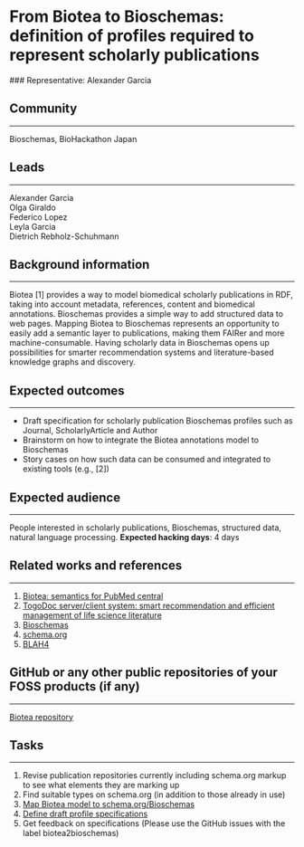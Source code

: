# From Biotea to Bioschemas: definition of profiles required to represent scholarly publications

### Representative: Alexander Garcia

## Community
---

Bioschemas, BioHackathon Japan

## Leads
---
Alexander Garcia  
Olga Giraldo  
Federico Lopez  
Leyla Garcia  
Dietrich Rebholz-Schuhmann

## Background information
---
Biotea [1] provides a way to model biomedical scholarly publications in RDF, taking into account metadata, references, content and biomedical annotations. Bioschemas provides a simple way to add structured data to web pages. Mapping Biotea to Bioschemas represents an opportunity to easily add a semantic layer to publications, making them FAIRer and more machine-consumable. Having scholarly data in Bioschemas opens up possibilities for smarter recommendation systems and literature-based knowledge graphs and discovery.

## Expected outcomes
---

* Draft specification for scholarly publication Bioschemas profiles such as Journal, ScholarlyArticle and Author 
* Brainstorm on how to integrate the Biotea annotations model to Bioschemas 
* Story cases on how such data can be consumed and integrated to existing tools (e.g., [2])

## Expected audience
---

People interested in scholarly publications, Bioschemas, structured data, natural language processing.
**Expected hacking days**: 4 days

## Related works and references
---

1. [Biotea: semantics for PubMed central](https://peerj.com/articles/4201/) 
2. [TogoDoc server/client system: smart recommendation and efficient management of life science literature](https://www.ncbi.nlm.nih.gov/pubmed/21179453) 
3. [Bioschemas](http://bioschemas.org/) 
4. [schema.org](https://schema.org/) 
5. [BLAH4](http://blah4.linkedannotation.org/home)

## GitHub or any other public repositories of your FOSS products (if any)
---

[Biotea repository](https://github.com/biotea)

## Tasks
---
1. Revise publication repositories currently including schema.org markup to see what elements they are marking up
2. Find suitable types on schema.org (in addition to those already in use)
3. [Map Biotea model to schema.org/Bioschemas](https://drive.google.com/drive/folders/1AYKXrowHpsF9cstn0FeJhpbgfi9T_MeC)
4. [Define draft profile specifications](./profiles/readme.md)
5. Get feedback on specifications (Please use the GitHub issues with the label biotea2bioschemas)
